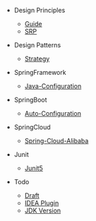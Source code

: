 - Design Principles
    - [Guide](book/desgin-principle/guide.md)
    - [SRP](book/desgin-principle/SRP.md)

- Design Patterns
    - [Strategy](book/desgin-pattern/Strategy.md)

- SpringFramework
    - [Java-Configuration](book/spring-framework/Java-Configuration.md)

- SpringBoot
    - [Auto-Configuration](book/spring-boot/Auto-Configuration.md)

- SpringCloud
    - [Spring-Cloud-Alibaba](book/spring-cloud/Spring-Cloud-Alibaba.md)

- Junit
    - [Junit5](book/junit/Junit5.md)

- Todo
    - [Draft](book/todo/draft.md)
    - [IDEA Plugin](book/todo/idea-plugin.md)
    - [JDK Version](book/todo/jdk-version.md)